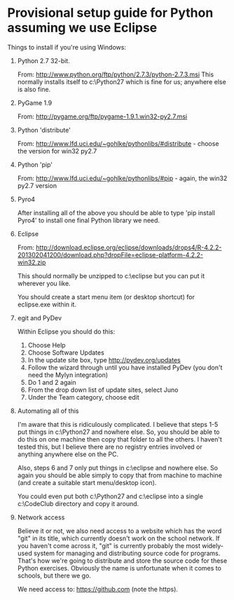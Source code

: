 Provisional setup guide for Python assuming we use Eclipse
=================================

Things to install if you're using Windows:

1. Python 2.7 32-bit.

   From: http://www.python.org/ftp/python/2.7.3/python-2.7.3.msi
   This normally installs itself to c:\Python27 which is fine for us; anywhere else is also fine.

2. PyGame 1.9

   From: http://pygame.org/ftp/pygame-1.9.1.win32-py2.7.msi

3. Python 'distribute'

   From: http://www.lfd.uci.edu/~gohlke/pythonlibs/#distribute - choose the version for win32 py2.7

4. Python 'pip'

   From: http://www.lfd.uci.edu/~gohlke/pythonlibs/#pip - again, the win32 py2.7 version

5. Pyro4

   After installing all of the above you should be able to type 'pip install Pyro4' to install one final Python library we need.

6. Eclipse

   From: http://download.eclipse.org/eclipse/downloads/drops4/R-4.2.2-201302041200/download.php?dropFile=eclipse-platform-4.2.2-win32.zip

   This should normally be unzipped to c:\eclipse but you can put it wherever you like.

   You should create a start menu item (or desktop shortcut) for eclipse.exe within it.

7. egit and PyDev

   Within Eclipse you should do this:
   1. Choose Help
   2. Choose Software Updates
   3. In the update site box, type http://pydev.org/updates
   4. Follow the wizard through until you have installed PyDev (you don't need the Mylyn integration)
   4. Do 1 and 2 again
   5. From the drop down list of update sites, select Juno
   6. Under the Team category, choose edit

8. Automating all of this

   I'm aware that this is ridiculously complicated. I believe that steps 1-5 put things in c:\Python27 and nowhere else. So, you should be able to do this on one machine then copy that folder to all the others. I haven't tested this, but I believe there are no registry entries involved or anything anywhere else on the PC.

   Also, steps 6 and 7 only put things in c:\eclipse and nowhere else. So again you should be able simply to copy that from machine to machine (and create a suitable start menu/desktop icon).

   You could even put both c:\Python27 and c:\eclipse into a single c:\CodeClub directory and copy it around.

9. Network access

   Believe it or not, we also need access to a website which has the word "git" in its title, which currently doesn't work on the school network. If you haven't come across it, "git" is currently probably the most widely-used system for managing and distributing source code for programs. That's how we're going to distribute and store the source code for these Python exercises. Obviously the name is unfortunate when it comes to schools, but there we go.

   We need access to:
   https://github.com
   (note the https).
